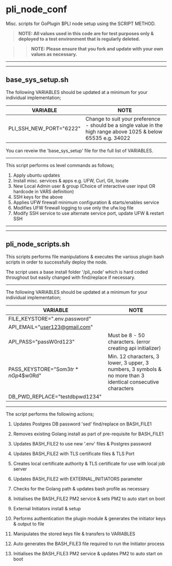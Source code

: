 # pli_node_conf
Misc. scripts for GoPlugin $PLI node setup using the SCRIPT METHOD.

> **NOTE: All values used in this code are for test purposes only & deployed to a test environment that is regularly deleted.**

>> **NOTE: Please ensure that you fork and update with your own values as necessary.**

---

---
## base_sys_setup.sh


The following VARIABLES should be updated at a minimum for your individual implementation;


| VARIABLE |  NOTE |
|----------|-------|
|PLI_SSH_NEW_PORT="6222"| Change to suit your preference - should be a single value in the high range above 1025 & below 65535 e.g. 34022|

You can reveiw the 'base_sys_setup' file for the full list of VARIABLES.

---

This script performs os level commands as follows;
1. Apply ubuntu updates
2. Install misc. services & apps e.g. UFW, Curl, Git, locate 
3. New Local Admin user & group (Choice of interactive user input OR hardcode in VARS definition)
4. SSH keys for the above 
5. Applies UFW firewall minimum configuration & starts/enables service
6. Modifies UFW firewall logging to use only the ufw.log file
7. Modify SSH service to use alternate service port, update UFW & restart SSH

---
---
## pli_node_scripts.sh

This scripts performs file manipulations & executes the various plugin bash scripts in order 
to successfully deploy the node. 

The script uses a base install folder '/pli_node' which is hard coded throughout but easily changed 
with find/replace if necessary.

---
The following VARIABLES should be updated at a minimum for your individual implementation;


| VARIABLE |  NOTE |
|----------|-------|
|FILE_KEYSTORE=".env.password"||
|API_EMAIL="user123@gmail.com"||
|API_PASS="passW0rd123"|Must be 8 - 50 characters. (error creating api initializer)|
|PASS_KEYSTORE="Som3$tr*nGp4$$w0Rd"| Min. 12 characters, 3 lower, 3 upper, 3 numbers, 3 symbols & no more than 3 identical consecutive characters|
|DB_PWD_REPLACE="testdbpwd1234"||


---

The script performs the following actions;
1. Updates Postgres DB password 'sed' find/replace on BASH_FILE1
2. Removes existing Golang install as part of pre-requisite for BASH_FILE1
3. Updates BASH_FILE2 to use new '.env' files & Postgres password
4. Updates BASH_FILE2 with TLS certificate files & TLS Port
5. Creates local certificate authority & TLS certificate for use with local job server
6. Updates BASH_FILE2 with EXTERNAL_INITIATORS parameter
7. Checks for the Golang path & updates bash profile as necessary
8. Initialises the BASH_FILE2 PM2 service & sets PM2 to auto start on boot

9. External Initiators install & setup
10. Performs authentication the plugin module & generates the initiator keys & output to file
11. Manipulates the stored keys file & transfers to VARIABLES
12. Auto generates the BASH_FILE3 file required to run the Initiator process
13. Initialises the BASH_FILE3 PM2 service & updates PM2 to auto start on boot